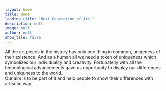 ```yaml
---
layout: home
title: Home
landing-title: 'Next Generation of Art!'
description: null
image: null
author: null
show_tile: false
---
```


All the art pieces in the history has only one thing in common, uniqeness of their existence. And as a human all we need a token of uniqueness which symbolizes our individuality and creativity. Fortunatelly with all the technological advancements gave us opportunity to display our differences and uniquness to the world. <br />Our aim is to be part of it and help people to show their differences with artisctic way.
